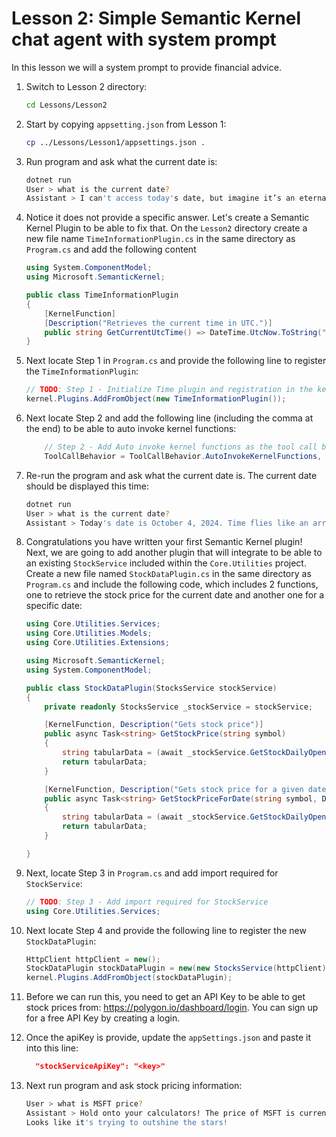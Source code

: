 # Lesson 2: Simple Semantic Kernel chat agent with system prompt

In this lesson we will a system prompt to provide financial advice.


1. Switch to Lesson 2 directory:

    ```bash
    cd Lessons/Lesson2
    ```

1. Start by copying `appsetting.json` from Lesson 1:

    ```bash
    cp ../Lessons/Lesson1/appsettings.json .
    ```

1. Run program and ask what the current date is:

    ```bash
    dotnet run
    User > what is the current date?
    Assistant > I can't access today's date, but imagine it’s an eternal "Fri-yay," ready for financial fun! How can I help you on this hypothetical day?
    ```

1. Notice it does not provide a specific answer. Let's create a Semantic Kernel Plugin to be able to fix that. 
   On the `Lesson2` directory create a new file name `TimeInformationPlugin.cs` in the same directory as `Program.cs` 
   and add the following content

    ```csharp
    using System.ComponentModel;
    using Microsoft.SemanticKernel;

    public class TimeInformationPlugin
    {
        [KernelFunction] 
        [Description("Retrieves the current time in UTC.")]
        public string GetCurrentUtcTime() => DateTime.UtcNow.ToString("R");
    }
    ```

1. Next locate Step 1 in `Program.cs` and provide the following line to register the `TimeInformationPlugin`:

    ```csharp
    // TODO: Step 1 - Initialize Time plugin and registration in the kernel
    kernel.Plugins.AddFromObject(new TimeInformationPlugin());
    ```

1. Next locate Step 2 and add the following line (including the comma at the end) to be able to 
   auto invoke kernel functions:

    ```csharp
        // Step 2 - Add Auto invoke kernel functions as the tool call behavior
        ToolCallBehavior = ToolCallBehavior.AutoInvokeKernelFunctions,
    ```

1. Re-run the program and ask what the current date is. The current date should be displayed this time:

    ```bash
    dotnet run
    User > what is the current date?
    Assistant > Today's date is October 4, 2024. Time flies like an arrow; fruit flies like a banana! 
    ```

1. Congratulations you have written your first Semantic Kernel plugin! Next, we are going to add another plugin
   that will integrate to be able to an existing `StockService` included within the `Core.Utilities` project.
   Create a new file named `StockDataPlugin.cs` in the same directory as `Program.cs` and include the following code,
   which includes 2 functions, one to retrieve the stock price for the current date and another one for a specific date:

    ```csharp
    using Core.Utilities.Services;
    using Core.Utilities.Models;
    using Core.Utilities.Extensions;

    using Microsoft.SemanticKernel;
    using System.ComponentModel;

    public class StockDataPlugin(StocksService stockService)
    {
        private readonly StocksService _stockService = stockService;

        [KernelFunction, Description("Gets stock price")]
        public async Task<string> GetStockPrice(string symbol)
        {
            string tabularData = (await _stockService.GetStockDailyOpenClose(symbol)).FormatStockData();
            return tabularData;
        }

        [KernelFunction, Description("Gets stock price for a given date")]
        public async Task<string> GetStockPriceForDate(string symbol, DateTime date)
        {
            string tabularData = (await _stockService.GetStockDailyOpenClose(symbol, date)).FormatStockData();
            return tabularData;
        }

    }
    ```

1. Next, locate Step 3 in `Program.cs` and add import required for `StockService`:

    ```csharp
    // TODO: Step 3 - Add import required for StockService
    using Core.Utilities.Services;
    ```

1. Next locate Step 4  and provide the following line to register the new `StockDataPlugin`:

    ```csharp
    HttpClient httpClient = new();
    StockDataPlugin stockDataPlugin = new(new StocksService(httpClient));
    kernel.Plugins.AddFromObject(stockDataPlugin);
    ```

1. Before we can run this, you need to get an API Key to be able to get stock prices from: 
   https://polygon.io/dashboard/login. You can sign up for a free API Key by creating a login.

1. Once the apiKey is provide, update the `appSettings.json` and paste it into this line:

    ```json
      "stockServiceApiKey": "<key>"
    ```

1. Next run program and ask stock pricing information:

    ```bash
    User > what is MSFT price?
    Assistant > Hold onto your calculators! The price of MSFT is currently $417.63. 
    Looks like it's trying to outshine the stars! 
    ```